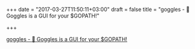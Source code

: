 +++
date = "2017-03-27T11:50:11+03:00"
draft = false
title = "goggles - 🔭  Goggles is a GUI for your $GOPATH!"

+++

<p><a href="https://github.com/kylebanks/goggles">goggles - 🔭  Goggles is a GUI for your $GOPATH!</a></p>